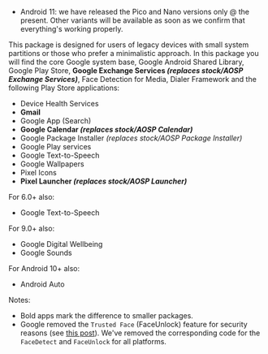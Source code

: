 * Android 11: we have released the Pico and Nano versions only @ the present. Other variants will be available as soon as we confirm that everything's working properly.

This package is designed for users of legacy devices with small system partitions or those who prefer a minimalistic approach.
In this package you will find the core Google system base, Google Android Shared Library, Google Play Store, **Google Exchange Services _(replaces stock/AOSP Exchange Services)_**, Face Detection for Media, Dialer Framework and the following Play Store applications:

* Device Health Services
* **Gmail**
* Google App (Search)
* **Google Calendar _(replaces stock/AOSP Calendar)_**
* Google Package Installer _(replaces stock/AOSP Package Installer)_
* Google Play services
* Google Text-to-Speech
* Google Wallpapers
* Pixel Icons
* **Pixel Launcher _(replaces stock/AOSP Launcher)_**

For 6.0+ also:
* Google Text-to-Speech

For 9.0+ also:
* Google Digital Wellbeing
* Google Sounds

For Android 10+ also:
* Android Auto

Notes:
* Bold apps mark the difference to smaller packages.
* Google removed the `Trusted Face` (FaceUnlock) feature for security reasons (see [this post](https://www.androidpolice.com/2019/09/04/trusted-face-smart-unlock-method-has-been-removed-from-android-devices/)). We've removed the corresponding code for the `FaceDetect` and `FaceUnlock` for all platforms.